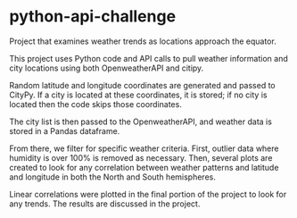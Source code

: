 # python-api-challenge
Project that examines weather trends as locations approach the equator.

This project uses Python code and API calls to pull weather information and city locations using both 
OpenweatherAPI and citipy.

Random latitude and longitude coordinates are generated and passed to CityPy. If a city is located at these
coordinates, it is stored; if no city is located then the code skips those coordinates.

The city list is then passed to the OpenweatherAPI, and weather data is stored in a Pandas dataframe.

From there, we filter for specific weather criteria. First, outlier data where humidity is over 100% is
removed as necessary. Then, several plots are created to look for any correlation between weather patterns
and latitude and longitude in both the North and South hemispheres.

Linear correlations were plotted in the final portion of the project to look for any trends. The results
are discussed in the project.
